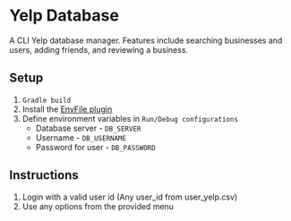 # Yelp Database
A CLI Yelp database manager. Features include searching businesses and users, adding friends, and reviewing a business.

## Setup
1. `Gradle build`
2. Install the [EnvFile plugin](https://plugins.jetbrains.com/plugin/7861-envfile)
3. Define environment variables in `Run/Debug configurations`
   - Database server - `DB_SERVER`
   - Username - `DB_USERNAME`
   - Password for user - `DB_PASSWORD`

## Instructions
1. Login with a valid user id (Any user_id from user_yelp.csv)
2. Use any options from the provided menu